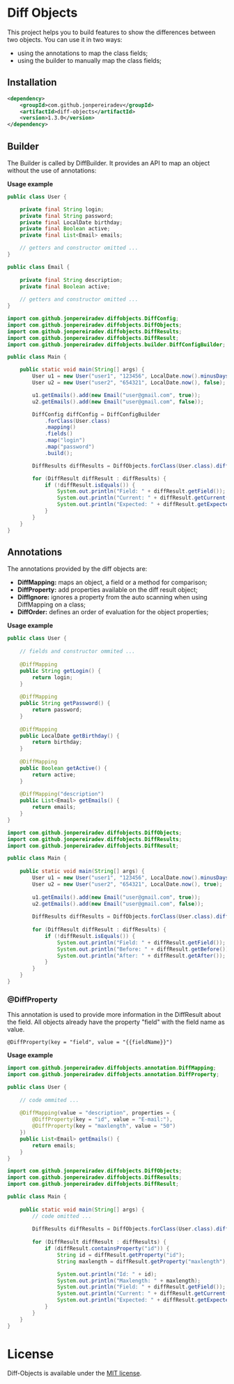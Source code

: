 # Diff Objects

This project helps you to build features to show the differences between two objects. You can use it in two ways:

- using the annotations to map the class fields;
- using the builder to manually map the class fields;

## Installation

```xml
<dependency>
    <groupId>com.github.jonpereiradev</groupId>
    <artifactId>diff-objects</artifactId>
    <version>1.3.0</version>
</dependency>
```

## Builder

The Builder is called by DiffBuilder. It provides an API to map an object without the use of annotations:

**Usage example**

```java
public class User {

    private final String login;
    private final String password;
    private final LocalDate birthday;
    private final Boolean active;
    private final List<Email> emails;

    // getters and constructor omitted ...
}
```

```java
public class Email {
    
    private final String description;
    private final Boolean active;
    
    // getters and constructor omitted ...
}
```

```java
import com.github.jonpereiradev.diffobjects.DiffConfig;
import com.github.jonpereiradev.diffobjects.DiffObjects;
import com.github.jonpereiradev.diffobjects.DiffResults;
import com.github.jonpereiradev.diffobjects.DiffResult;
import com.github.jonpereiradev.diffobjects.builder.DiffConfigBuilder;

public class Main {

    public static void main(String[] args) {
        User u1 = new User("user1", "123456", LocalDate.now().minusDays(1), true);
        User u2 = new User("user2", "654321", LocalDate.now(), false);

        u1.getEmails().add(new Email("user@gmail.com", true));
        u2.getEmails().add(new Email("user@gmail.com", false));

        DiffConfig diffConfig = DiffConfigBuilder
            .forClass(User.class)
            .mapping()
            .fields()
            .map("login")
            .map("password")
            .build();

        DiffResults diffResults = DiffObjects.forClass(User.class).diff(u1, u2, diffConfig);

        for (DiffResult diffResult : diffResults) {
            if (!diffResult.isEquals()) {
                System.out.println("Field: " + diffResult.getField());
                System.out.println("Current: " + diffResult.getCurrent());
                System.out.println("Expected: " + diffResult.getExpected());
            }
        }
    }
}
```

## Annotations

The annotations provided by the diff objects are:

- __DiffMapping:__ maps an object, a field or a method for comparison;
- __DiffProperty:__ add properties available on the diff result object;
- __DiffIgnore:__ ignores a property from the auto scanning when using DiffMapping on a class;
- __DiffOrder:__ defines an order of evaluation for the object properties;

**Usage example**

```java
public class User {
    
    // fields and constructor ommited ...
    
    @DiffMapping
    public String getLogin() {
        return login;
    }
    
    @DiffMapping
    public String getPassword() {
        return password;
    }
    
    @DiffMapping
    public LocalDate getBirthday() {
        return birthday;
    }
    
    @DiffMapping
    public Boolean getActive() {
        return active;
    }
    
    @DiffMapping("description")
    public List<Email> getEmails() {
        return emails;
    }
}
```

```java
import com.github.jonpereiradev.diffobjects.DiffObjects;
import com.github.jonpereiradev.diffobjects.DiffResults;
import com.github.jonpereiradev.diffobjects.DiffResult;

public class Main {
    
    public static void main(String[] args) {
        User u1 = new User("user1", "123456", LocalDate.now().minusDays(1), true);
        User u2 = new User("user2", "654321", LocalDate.now(), true);
        
        u1.getEmails().add(new Email("user@gmail.com", true));
        u2.getEmails().add(new Email("user@gmail.com", false));
        
        DiffResults diffResults = DiffObjects.forClass(User.class).diff(u1, u2);
        
        for (DiffResult diffResult : diffResults) {
            if (!diffResult.isEquals()) {
                System.out.println("Field: " + diffResult.getField());
                System.out.println("Before: " + diffResult.getBefore());
                System.out.println("After: " + diffResult.getAfter());
            }
        }
    }
}
```

### @DiffProperty

This annotation is used to provide more information in the DiffResult about the field. All objects already have the 
property "field" with the field name as value.

`@DiffProperty(key = "field", value = "{{fieldName}}")`

**Usage example**

```java
import com.github.jonpereiradev.diffobjects.annotation.DiffMapping;
import com.github.jonpereiradev.diffobjects.annotation.DiffProperty;

public class User {
    
    // code ommited ...
    
    @DiffMapping(value = "description", properties = {
        @DiffProperty(key = "id", value = "E-mail:"),
        @DiffProperty(key = "maxlength", value = "50")
    })
    public List<Email> getEmails() {
        return emails;
    }
}
```

```java
import com.github.jonpereiradev.diffobjects.DiffObjects;
import com.github.jonpereiradev.diffobjects.DiffResults;
import com.github.jonpereiradev.diffobjects.DiffResult;

public class Main {
    
    public static void main(String[] args) {
        // code omitted ...
        
        DiffResults diffResults = DiffObjects.forClass(User.class).diff(u1, u2);
        
        for (DiffResult diffResult : diffResults) {
            if (diffResult.containsProperty("id")) {
                String id = diffResult.getProperty("id");
                String maxlength = diffResult.getProperty("maxlength");

                System.out.println("Id: " + id);
                System.out.println("Maxlength: " + maxlength);
                System.out.println("Field: " + diffResult.getField());
                System.out.println("Current: " + diffResult.getCurrent());
                System.out.println("Expected: " + diffResult.getExpected());
            }
        }
    }
}
```

# License

Diff-Objects is available under the [MIT license](https://tldrlegal.com/license/mit-license).
